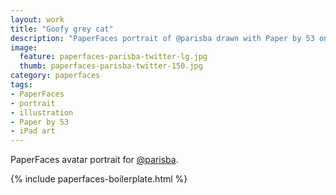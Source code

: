 ```yaml
---
layout: work
title: "Goofy grey cat"
description: "PaperFaces portrait of @parisba drawn with Paper by 53 on an iPad."
image: 
  feature: paperfaces-parisba-twitter-lg.jpg
  thumb: paperfaces-parisba-twitter-150.jpg
category: paperfaces
tags: 
- PaperFaces
- portrait
- illustration
- Paper by 53
- iPad art
---
```


PaperFaces avatar portrait for [@parisba](http://twitter.com/parisba).

{% include paperfaces-boilerplate.html %}